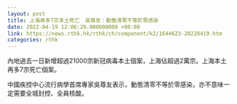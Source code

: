 ```yaml
---
layout: post
title: 上海再多7宗本土死亡　吳尊友：動態清零不等於零感染
date: 2022-04-19 12:06:29.000000000 +08:00
link: https://news.rthk.hk/rthk/ch/component/k2/1644623-20220419.htm
categories: rthk
---
```


內地過去一日新增超過21000宗新冠病毒本土個案，上海佔超過2萬宗。上海本土再多7宗死亡個案。

中國疾控中心流行病學首席專家吳尊友表示，動態清零不等於零感染，亦不意味一定需要全城封控、全員核酸。

